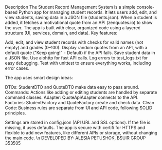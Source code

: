Description
The Student Record Management System is a simple console-based Python app for managing student records. It lets users add, edit, and view students, saving data in a JSON file (students.json). When a student is added, it fetches a motivational quote from an API (zenquotes.io) to show the user. The app is built with clear, organized code using a layered structure (UI, services, domain, and data).
Key features:

Add, edit, and view student records with checks for valid names (not empty) and grades (0–100).
Display random quotes from an API, with a default quote ("Keep going!" - Default) if the API fails.
Save student data in a JSON file.
Use aiohttp for fast API calls.
Log errors to test_logs.txt for easy debugging.
Test with unittest to ensure everything works, including error cases.

The app uses smart design ideas:

DTOs: StudentDTO and QuoteDTO make data easy to pass around.
Commands: Actions like adding or editing students are handled by separate command classes.
Adapter: QuoteApiAdapter connects to the API.
Factories: StudentFactory and QuoteFactory create and check data.
Clean Code: Business rules are separate from UI and API code, following SOLID principles.

Settings are stored in config.json (API URL and SSL options). If the file is missing, it uses defaults. The app is secure with certifi for HTTPS and flexible to add new features, like different APIs or storage, without changing the main code.
\n DEVELOPED BY: ALESIA PETUSHOK, BSUIR GROUP 353505
